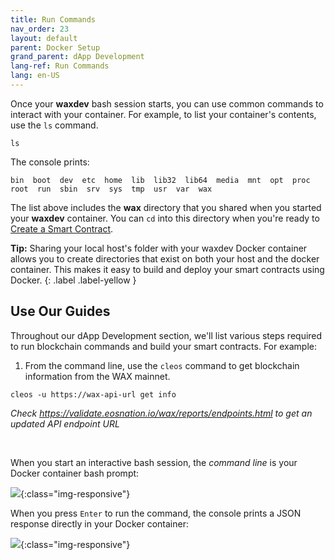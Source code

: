 ```yaml
---
title: Run Commands
nav_order: 23
layout: default
parent: Docker Setup
grand_parent: dApp Development
lang-ref: Run Commands
lang: en-US
---
```


Once your **waxdev** bash session starts, you can use common commands to interact with your container. For example, to list your container's contents, use the `ls` command.

```shell
ls
```

The console prints:

```shell
bin  boot  dev  etc  home  lib  lib32  lib64  media  mnt  opt  proc  root  run  sbin  srv  sys  tmp  usr  var  wax
```

The list above includes the **wax** directory that you shared when you started your **waxdev** container. You can `cd` into this directory when you're ready to [Create a Smart Contract](/en/dapp-development/smart-contract-quickstart/dapp_hello_world).

<strong>Tip:</strong> Sharing your local host's folder with your waxdev Docker container allows you to create directories that exist on both your host and the docker container. This makes it easy to build and deploy your smart contracts using Docker.
{: .label .label-yellow }

## Use Our Guides

Throughout our dApp Development section, we'll list various steps required to run blockchain commands and build your smart contracts. For example:

1. From the command line, use the `cleos` command to get blockchain information from the WAX mainnet.

```shell
cleos -u https://wax-api-url get info
```
*Check https://validate.eosnation.io/wax/reports/endpoints.html to get an updated API endpoint URL*
<p>&nbsp;</p>

When you start an interactive bash session, the *command line* is your Docker container bash prompt:

![](/assets/img/dapp-development/docker-setup/docker_root.jpg){:class="img-responsive"}

When you press `Enter` to run the command, the console prints a JSON response directly in your Docker container:

![](/assets/img/dapp-development/docker-setup/docker_results.jpg){:class="img-responsive"}

<!--You can use your interactive bash terminal to follow along in all of our guides and tutorials.-->

<!--```json
{
  "server_version": "7328c2db",
  "chain_id": "1064487b3cd1a897ce03ae5b6a865651747e2e152090f99c1d19d44e01aea5a4",
  "head_block_num": 20878276,
  "last_irreversible_block_num": 20877948,
  "last_irreversible_block_id": "013e927c4b6173b638f988024af4952fa7bef2e06e356b3c1a6ef0bc9e34ce89",
  "head_block_id": "013e93c480c99a55ecc17b9afb48eae8f9980b01f5779462b1cd0b2551719578",
  "head_block_time": "2019-10-23T19:40:01.500",
  "head_block_producer": "strongblock1",
  "virtual_block_cpu_limit": 500000000,
  "virtual_block_net_limit": 1048576000,
  "block_cpu_limit": 500000,
  "block_net_limit": 1048576,
  "server_version_string": "wax-1.8.4-1.0.0",
  "fork_db_head_block_num": 20878276,
  "fork_db_head_block_id": "013e93c480c99a55ecc17b9afb48eae8f9980b01f5779462b1cd0b2551719578"
}
    ```-->
